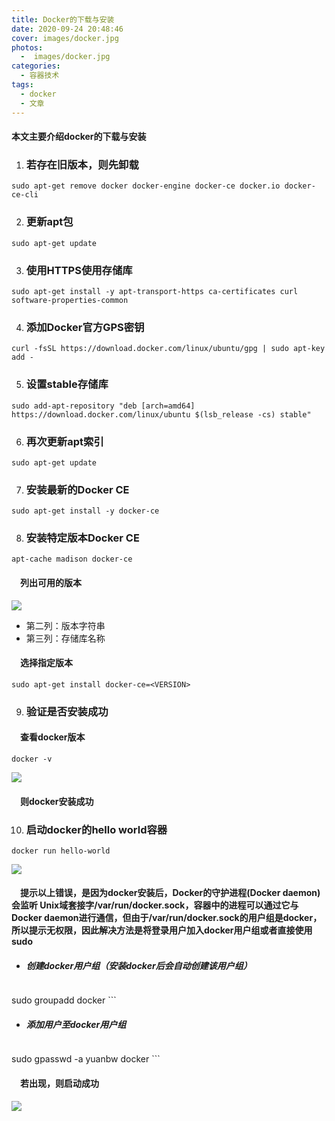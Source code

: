 ```yaml
---
title: Docker的下载与安装
date: 2020-09-24 20:48:46
cover: images/docker.jpg
photos: 
  -  images/docker.jpg
categories: 
  - 容器技术
tags: 
  - docker
  - 文章
---
```

#### 本文主要介绍docker的下载与安装

<!--more-->

1. ### 若存在旧版本，则先卸载

```
sudo apt-get remove docker docker-engine docker-ce docker.io docker-ce-cli
```
2.	### 更新apt包

```
sudo apt-get update
```
3.	### 使用HTTPS使用存储库

```
sudo apt-get install -y apt-transport-https ca-certificates curl software-properties-common
```

4.	### 添加Docker官方GPS密钥

```
curl -fsSL https://download.docker.com/linux/ubuntu/gpg | sudo apt-key add -
```

5.	### 设置stable存储库

```
sudo add-apt-repository "deb [arch=amd64] https://download.docker.com/linux/ubuntu $(lsb_release -cs) stable"
```

6.	### 再次更新apt索引

```
sudo apt-get update
```

7.	### 安装最新的Docker CE

```
sudo apt-get install -y docker-ce
```

8.	### 安装特定版本Docker CE

```
apt-cache madison docker-ce
```

#### 　列出可用的版本

![](p1.jpg)

- 第二列：版本字符串
- 第三列：存储库名称

#### 　选择指定版本

```
sudo apt-get install docker-ce=<VERSION>
```

9.	### 验证是否安装成功

#### 　查看docker版本

```
docker -v
```
![](p2.jpg)
#### 　则docker安装成功

10.	### 启动docker的hello world容器

```
docker run hello-world
```
![](p3.jpg)
#### 　提示以上错误，是因为docker安装后，**Docker的守护进程(Docker daemon)** 会监听 **Unix域套接字/var/run/docker.sock**，容器中的进程可以通过它与Docker daemon进行通信，但由于/var/run/docker.sock的用户组是docker，所以提示无权限，因此解决方法是将登录用户加入docker用户组或者直接使用sudo
- ##### 创建docker用户组（安装docker后会自动创建该用户组）
	```
sudo groupadd docker
	```
- ##### 添加用户至docker用户组
	```
sudo gpasswd -a yuanbw docker
	```

#### 　若出现，则启动成功

![](p4.jpg)
